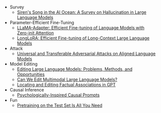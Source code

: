 - Survey
  - [Siren's Song in the AI Ocean: A Survey on Hallucination in Large Language Models](https://arxiv.org/pdf/2309.01219.pdf)
- Parameter-Efficient Fine-Tuning
  - [LLaMA-Adapter: Efficient Fine-tuning of Language Models with Zero-init Attention](https://arxiv.org/pdf/2303.16199.pdf)
  - [LongLoRA: Efficient Fine-tuning of Long-Context Large Language Models](https://browse.arxiv.org/pdf/2309.12307.pdf)
- Attack
  - [Universal and Transferable Adversarial Attacks on Aligned Language Models](https://arxiv.org/pdf/2307.15043.pdf)
- Model Editing
  - [Editing Large Language Models: Problems, Methods, and Opportunities](https://arxiv.org/pdf/2305.13172.pdf)
  - [Can We Edit Multimodal Large Language Models?](https://arxiv.org/pdf/2310.08475.pdf)
  - [Locating and Editing Factual Associations in GPT](https://arxiv.org/pdf/2202.05262.pdf)
- Causal Inference
  - [Psychologically-Inspired Causal Prompts](https://arxiv.org/pdf/2305.01764.pdf)
- Fun
  - [Pretraining on the Test Set Is All You Need](https://arxiv.org/pdf/2309.08632.pdf)
